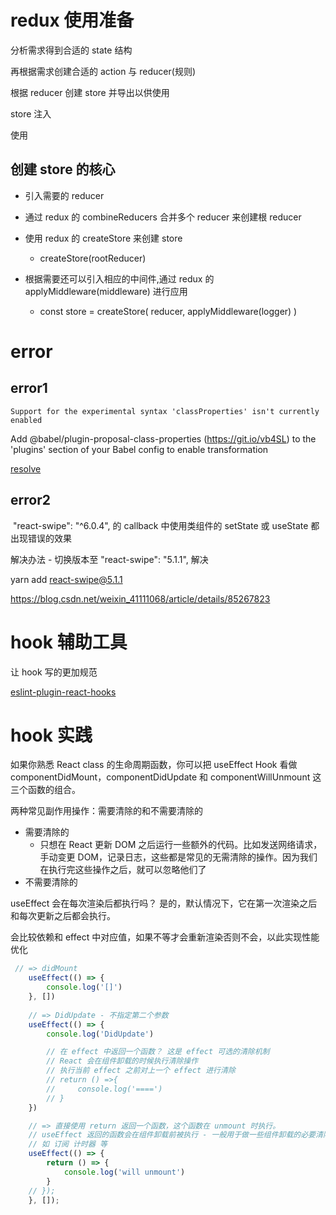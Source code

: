# redux 使用准备

分析需求得到合适的 state 结构

再根据需求创建合适的 action 与 reducer(规则)

根据 reducer 创建 store 并导出以供使用

store 注入

使用

## 创建 store 的核心

+ 引入需要的 reducer

+ 通过 redux 的 combineReducers 合并多个 reducer 来创建根 reducer

+ 使用 redux 的 createStore 来创建 store
    + createStore(rootReducer)

+ 根据需要还可以引入相应的中间件,通过 redux 的 applyMiddleware(middleware) 进行应用
    + const store = createStore(
        reducer,
        applyMiddleware(logger)
    )

# error

## error1
`Support for the experimental syntax 'classProperties' isn't currently enabled`


Add @babel/plugin-proposal-class-properties (https://git.io/vb4SL) to the 'plugins' section 
of your Babel config to enable transformation

[resolve](https://babeljs.io/docs/en/next/babel-plugin-proposal-class-properties.html)

## error2

 "react-swipe": "^6.0.4",
 的 callback 中使用类组件的 setState 或 useState 都出现错误的效果

 解决办法 - 切换版本至   "react-swipe": "5.1.1", 解决
 
yarn add react-swipe@5.1.1

https://blog.csdn.net/weixin_41111068/article/details/85267823


# hook 辅助工具

让 hook 写的更加规范

[eslint-plugin-react-hooks](https://www.npmjs.com/package/eslint-plugin-react-hooks)

# hook 实践

[](https://zh-hans.reactjs.org/docs/hooks-effect.html)

如果你熟悉 React class 的生命周期函数，你可以把 useEffect Hook 看做 componentDidMount，componentDidUpdate 和 componentWillUnmount 这三个函数的组合。

两种常见副作用操作：需要清除的和不需要清除的

+ 需要清除的
    + 只想在 React 更新 DOM 之后运行一些额外的代码。比如发送网络请求，手动变更 DOM，记录日志，这些都是常见的无需清除的操作。因为我们在执行完这些操作之后，就可以忽略他们了
+ 不需要清除的

useEffect 会在每次渲染后都执行吗？ 是的，默认情况下，它在第一次渲染之后和每次更新之后都会执行。

[](https://zh-hans.reactjs.org/docs/hooks-effect.html#tip-optimizing-performance-by-skipping-effects)

会比较依赖和 effect 中对应值，如果不等才会重新渲染否则不会，以此实现性能优化

```javascript
 // => didMount
    useEffect(() => {
        console.log('[]')
    }, [])
    
    // => DidUpdate - 不指定第二个参数
    useEffect(() => {
        console.log('DidUpdate')

        // 在 effect 中返回一个函数？ 这是 effect 可选的清除机制
        // React 会在组件卸载的时候执行清除操作
        // 执行当前 effect 之前对上一个 effect 进行清除
        // return () =>{
        //     console.log('====')
        // }
    })

    // => 直接使用 return 返回一个函数，这个函数在 unmount 时执行。
    // useEffect 返回的函数会在组件卸载前被执行 - 一般用于做一些组件卸载的必要清除操作
    // 如 订阅 计时器 等
    useEffect(() => {
        return () => {
            console.log('will unmount')
        }
    // });
    }, []);
```
